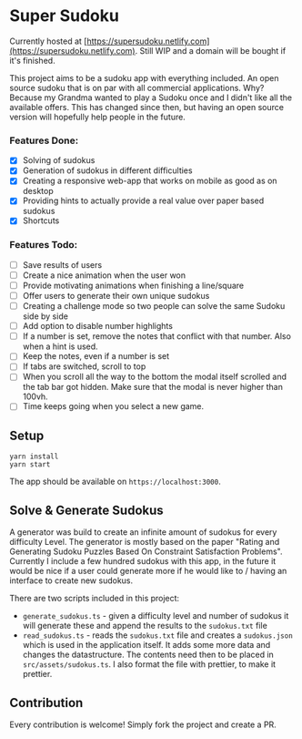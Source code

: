 # Super Sudoku

Currently hosted at [https://supersudoku.netlify.com](https://supersudoku.netlify.com). Still WIP and a domain will be bought if it's finished.

This project aims to be a sudoku app with everything included. An open source sudoku that is on par with all commercial applications. Why? Because my Grandma wanted to play a Sudoku once and I didn't like all the available offers. This has changed since then, but having an open source version will hopefully help people in the future.

### Features Done:

- [x] Solving of sudokus
- [x] Generation of sudokus in different difficulties
- [x] Creating a responsive web-app that works on mobile as good as on desktop
- [x] Providing hints to actually provide a real value over paper based sudokus
- [x] Shortcuts

### Features Todo:

- [ ] Save results of users
- [ ] Create a nice animation when the user won
- [ ] Provide motivating animations when finishing a line/square
- [ ] Offer users to generate their own unique sudokus
- [ ] Creating a challenge mode so two people can solve the same Sudoku side by side
- [ ] Add option to disable number highlights
- [ ] If a number is set, remove the notes that conflict with that number. Also when a hint is used.
- [ ] Keep the notes, even if a number is set
- [ ] If tabs are switched, scroll to top
- [ ] When you scroll all the way to the bottom the modal itself scrolled and the tab bar got hidden. Make sure that the modal is never higher than 100vh.
- [ ] Time keeps going when you select a new game.

## Setup

```
yarn install
yarn start
```

The app should be available on `https://localhost:3000`.

## Solve & Generate Sudokus

A generator was build to create an infinite amount of sudokus for every difficulty Level.
The generator is mostly based on the paper "Rating and Generating Sudoku Puzzles Based On Constraint Satisfaction Problems".
Currently I include a few hundred sudokus with this app, in the future it would be nice if a user could generate more if he would like to / having an interface to create new sudokus.

There are two scripts included in this project:

* `generate_sudokus.ts` - given a difficulty level and number of sudokus it will generate these and append the results to the `sudokus.txt` file
* `read_sudokus.ts` - reads the `sudokus.txt` file and creates a `sudokus.json` which is used in the application itself. It adds some more data and changes the datastructure. The contents need then to be placed in `src/assets/sudokus.ts`. I also format the file with prettier, to make it prettier.

## Contribution

Every contribution is welcome! Simply fork the project and create a PR.
